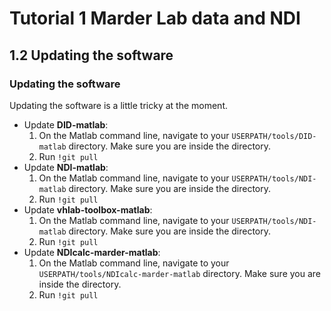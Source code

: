 # Tutorial 1 Marder Lab data and NDI

## 1.2 Updating the software

### Updating the software

Updating the software is a little tricky at the moment.


* Update **DID-matlab**:
  1. On the Matlab command line, navigate to your `USERPATH/tools/DID-matlab` directory. Make sure you are inside the directory.
  2. Run `!git pull`
* Update **NDI-matlab**:
  1. On the Matlab command line, navigate to your `USERPATH/tools/NDI-matlab` directory. Make sure you are inside the directory.
  2. Run `!git pull`
* Update **vhlab-toolbox-matlab**:
  1. On the Matlab command line, navigate to your `USERPATH/tools/NDI-matlab` directory. Make sure you are inside the directory.
  2. Run `!git pull`
* Update **NDIcalc-marder-matlab**:
  1. On the Matlab command line, navigate to your `USERPATH/tools/NDIcalc-marder-matlab` directory. Make sure you are inside the directory.
  2. Run `!git pull` 


